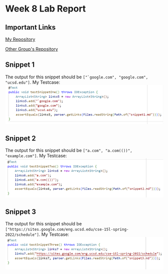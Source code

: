 # Week 8 Lab Report
## Important Links
[My Repository](https://github.com/ujik500/markdown-parser.git)

[Other Group's Repository](https://github.com/rmccrystal/markdown-parser)

## Snippet 1
The output for this snippet should be ``["`google.com", "google.com", "ucsd.edu"]``.
My Testcase:
![image1](week8pic1.PNG)

## Snippet 2
The output for this snippet should be ``["a.com", "a.com(())", "example.com"]``.
My Testcase:
![image2](week8pic2.PNG)

## Snippet 3
The output for this snippet should be ``["https://sites.google.com/eng.ucsd.edu/cse-15l-spring-2022/schedule"]``.
My Testcase:
![image3](week8pic3.PNG)
